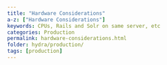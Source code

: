 ```yaml
---
title: "Hardware Considerations"
a-z: ["Hardware Considerations"]
keywords: CPUs, Rails and Solr on same server, etc
categories: Production
permalink: hardware-considerations.html
folder: hydra/production/
tags: [production]
---
```

